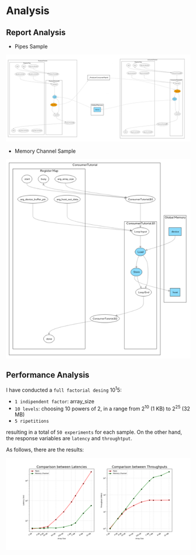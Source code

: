 # Analysis 

## Report Analysis <a name="ch_ra"></a>

* Pipes Sample
<p align="center">
  <img src="img/pipes_report.png" width="1000">
</p>


* Memory Channel Sample
<p align="center">
  <img src="img/memch_report.png" width="550">
</p>



## Performance Analysis <a name="ch_pa"></a>
I have conducted a `full factorial desing` 10<sup>1</sup>5:
* `1 indipendent factor`: array_size
* `10 levels`: choosing 10 powers of 2, in a range from 2<sup>10</sup> (1 KB) to 2<sup>25</sup> (32 MB)
* `5 ripetitions`

resulting in a total of `50 experiments` for each sample. On the other hand, the response variables are `latency` and `throughtput`. 


As follows, there are the results:
<p align="center">
  <img src="img/latencies_throughputs_plot.png" width="900">
</p>